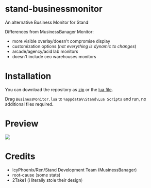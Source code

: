 # stand-businessmonitor
An alternative Business Monitor for Stand

Differences from MusinessBanager Monitor:
- more visible overlay/doesn't compromise display
- customization options (*not everything is dynamic to changes*)
- arcade/agency/acid lab monitors
- doesn't include ceo warehouses monitors

# Installation
You can download the repository as [zip](https://github.com/stagnate6628/stand-businessmonitor/archive/refs/heads/main.zip) or the [lua file](https://raw.githubusercontent.com/stagnate6628/stand-businessmonitor/main/BusinessMonitor.lua).

Drag `BusinessMonitor.lua` to `%appdata%\Stand\Lua Scripts` and run, no additional files required.

# Preview
[![](https://raw.githubusercontent.com/stagnate6628/stand-businessoverlay/main/preview.png)](https://raw.githubusercontent.com/stagnate6628/stand-businessmonitor/main/preview.png)

# Credits
- IcyPhoenix/Ren/Stand Development Team (MusinessBanager)
- root-cause (some stats)
- 2Take1 (i literally stole their design)
